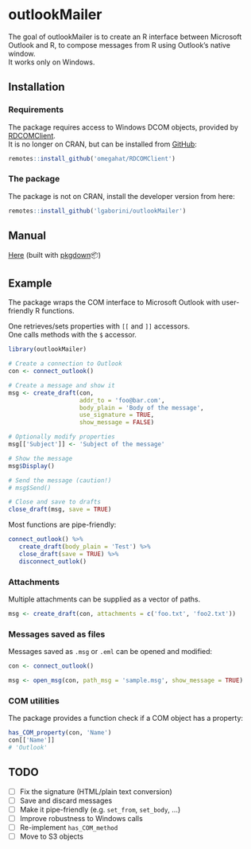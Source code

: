 
<!-- README.md is generated from README.Rmd. Please edit that file -->

# outlookMailer

<!-- badges: start -->

<!-- badges: end -->

The goal of outlookMailer is to create an R interface between Microsoft
Outlook and R, to compose messages from R using Outlook’s native
window.  
It works only on Windows.

## Installation

### Requirements

The package requires access to Windows DCOM objects, provided by
[RDCOMClient](http://www.omegahat.net/RDCOMClient/).  
It is no longer on CRAN, but can be installed from
[GitHub](https://github.com/omegahat/RDCOMClient):

``` r
remotes::install_github('omegahat/RDCOMClient')
```

### The package

The package is not on CRAN, install the developer version from here:

``` r
remotes::install_github('lgaborini/outlookMailer')
```

## Manual

[Here](https://lgaborini.github.io/outlookMailer/) (built with
[pkgdown](https://pkgdown.r-lib.org/)📦)

## Example

The package wraps the COM interface to Microsoft Outlook with
user-friendly R functions.

One retrieves/sets properties with `[[` and `]]` accessors.  
One calls methods with the `$` accessor.

``` r
library(outlookMailer)

# Create a connection to Outlook
con <- connect_outlook()

# Create a message and show it
msg <- create_draft(con, 
                    addr_to = 'foo@bar.com', 
                    body_plain = 'Body of the message', 
                    use_signature = TRUE,
                    show_message = FALSE)

# Optionally modify properties
msg[['Subject']] <- 'Subject of the message'

# Show the message
msg$Display()

# Send the message (caution!)
# msg$Send()

# Close and save to drafts
close_draft(msg, save = TRUE)
```

Most functions are pipe-friendly:

``` r
connect_outlook() %>% 
   create_draft(body_plain = 'Test') %>% 
   close_draft(save = TRUE) %>% 
   disconnect_outlok()
```

### Attachments

Multiple attachments can be supplied as a vector of paths.

``` r
msg <- create_draft(con, attachments = c('foo.txt', 'foo2.txt'))
```

### Messages saved as files

Messages saved as `.msg` or `.eml` can be opened and modified:

``` r
con <- connect_outlook()

msg <- open_msg(con, path_msg = 'sample.msg', show_message = TRUE)
```

### COM utilities

The package provides a function check if a COM object has a property:

``` r
has_COM_property(con, 'Name')
con[['Name']]
# 'Outlook'
```

## TODO

  - [ ] Fix the signature (HTML/plain text conversion)
  - [ ] Save and discard messages
  - [ ] Make it pipe-friendly (e.g. `set_from`, `set_body`, …)
  - [ ] Improve robustness to Windows calls
  - [ ] Re-implement `has_COM_method`
  - [ ] Move to S3 objects
